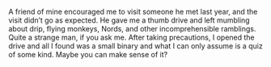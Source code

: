 A friend of mine encouraged me to visit someone he met last year, and the visit didn’t go as expected. He gave me a thumb drive and left mumbling about drip, flying monkeys, Nords, and other incomprehensible ramblings. Quite a strange man, if you ask me. After taking precautions, I opened the drive and all I found was a small binary and what I can only assume is a quiz of some kind. Maybe you can make sense of it?
